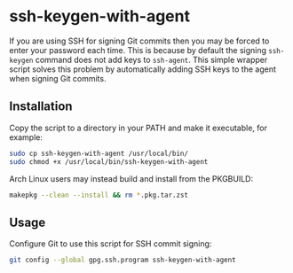 # ssh-keygen-with-agent

If you are using SSH for signing Git commits then you may be forced to enter your password each time.
This is because by default the signing `ssh-keygen` command does not add keys to `ssh-agent`.
This simple wrapper script solves this problem by automatically adding SSH keys to the agent when signing Git commits.

## Installation

Copy the script to a directory in your PATH and make it executable, for example:

```bash
sudo cp ssh-keygen-with-agent /usr/local/bin/
sudo chmod +x /usr/local/bin/ssh-keygen-with-agent
```

Arch Linux users may instead build and install from the PKGBUILD:

```bash
makepkg --clean --install && rm *.pkg.tar.zst
```

## Usage

Configure Git to use this script for SSH commit signing:

```bash
git config --global gpg.ssh.program ssh-keygen-with-agent
```
